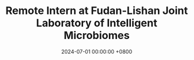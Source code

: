 ---
title: "Remote Intern at Fudan-Lishan Joint Laboratory of Intelligent Microbiomes"
date: 2024-07-01 00:00:00 +0800
---